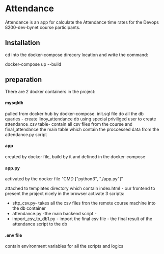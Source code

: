 # Attendance

Attendance is an app for calculate the Attendance time rates for the Devops 8200-dev-bynet course participants.

## Installation
cd into the docker-compose direcory location and write the command:

docker-compose up --build

## preparation

There are 2 docker containers in the project:
#### mysqldb 
pulled from docker hub by docker-compose.
init.sql file do all the db quaries - create linoy_attendance db
using special priviliged user to create attendance_csv table- contain all csv files from the course and final_attendance the main table which contain the proccessed data from the attendance.py script
#### app
created by docker file, build by it and defined in the docker-compose 
 
#### app.py
activated by the docker file "CMD ["python3", "./app.py"]"

attached to templates directory which contain index.html - our frontend to present the project nicely in the browser
activate 3 scripts:
* sftp_csv.py- takes all the csv files fron the remote course machine into the db container
* attendance.py -the main backend script - 
* import_csv_to_db1.py - import the final csv file - the final result of the attendance script to the db


#### .env file
contain  environment variables for all the scripts and logics 


